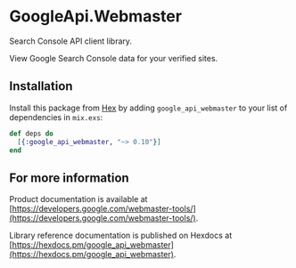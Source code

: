 # GoogleApi.Webmaster

Search Console API client library.

View Google Search Console data for your verified sites.

## Installation

Install this package from [Hex](https://hex.pm) by adding
`google_api_webmaster` to your list of dependencies in `mix.exs`:

```elixir
def deps do
  [{:google_api_webmaster, "~> 0.10"}]
end
```

## For more information

Product documentation is available at [https://developers.google.com/webmaster-tools/](https://developers.google.com/webmaster-tools/).

Library reference documentation is published on Hexdocs at
[https://hexdocs.pm/google_api_webmaster](https://hexdocs.pm/google_api_webmaster).

